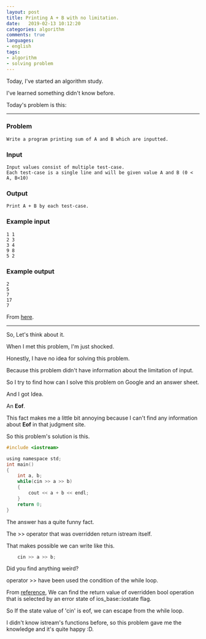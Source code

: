 ```yaml
---
layout: post
title: Printing A + B with no limitation.
date:   2019-02-13 10:12:20
categories: algorithm
comments: true
languages:
- english
tags:
- algorithm
- solving problem
---
```


Today, I've started an algorithm study.

I've learned something didn't know before.

Today's problem is this:

---

### Problem
```
Write a program printing sum of A and B which are inputted.
```

### Input
```
Input values consist of multiple test-case. 
Each test-case is a single line and will be given value A and B (0 < A, B<10)
```

### Output

```
Print A + B by each test-case.
```

### Example input
```
1 1
2 3
3 4
9 8
5 2
```

### Example output
```
2
5
7
17
7
```

From [here](https://www.acmicpc.net/problem/10951).

---

So, Let's think about it.

When I met this problem, I'm just shocked. 

Honestly, I have no idea for solving this problem.

Because this problem didn't have information about the limitation of input.

So I try to find how can I solve this problem on Google and an answer sheet.

And I got Idea.

An **Eof**.

This fact makes me a little bit annoying because I can't find any information about **Eof** in that judgment site. 

So this problem's solution is this.

```c
#include <iostream>

using namespace std;
int main()
{
    int a, b;
    while(cin >> a >> b)
    {   
        cout << a + b << endl;
    }   
    return 0;
}
```

The answer has a quite funny fact.

The >> operator that was overridden return istream itself. 

That makes possible we can write like this.

```c++
	cin >> a >> b;
```
Did you find anything weird?

operator >>  have been used the condition of the while loop.

From [reference](https://en.cppreference.com/w/cpp/io/basic_ios/operator_bool), We can find the return value of overridden bool operation that is selected by an error state of  ios_base::iostate flag.

So If the state value of 'cin' is eof, we can escape from the while loop.

I didn't know istream's functions before, so this problem gave me the knowledge and it's quite happy :D.